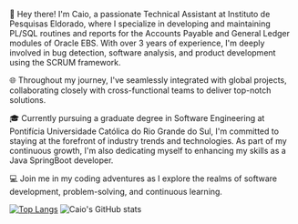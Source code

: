 👋 Hey there! I'm Caio, a passionate Technical Assistant at Instituto de Pesquisas Eldorado, where I specialize in developing and maintaining PL/SQL routines and reports for the Accounts Payable and General Ledger modules of Oracle EBS. With over 3 years of experience, I'm deeply involved in bug detection, software analysis, and product development using the SCRUM framework.

🌐 Throughout my journey, I've seamlessly integrated with global projects, collaborating closely with cross-functional teams to deliver top-notch solutions.

🎓 Currently pursuing a graduate degree in Software Engineering at Pontifícia Universidade Católica do Rio Grande do Sul, I'm committed to staying at the forefront of industry trends and technologies. As part of my continuous growth, I'm also dedicating myself to enhancing my skills as a Java SpringBoot developer.

💻 Join me in my coding adventures as I explore the realms of software development, problem-solving, and continuous learning.


[![Top Langs](https://github-readme-stats.vercel.app/api/top-langs/?username=cabatista&layout=donut-vertical)](https://github.com/cabatista/github-readme-stats)
![Caio's GitHub stats](https://github-readme-stats.vercel.app/api?username=cabatista&show_icons=true&theme=transparent)
